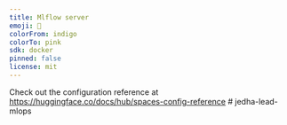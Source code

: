 ```yaml
---
title: Mlflow server
emoji: 🏃
colorFrom: indigo
colorTo: pink
sdk: docker
pinned: false
license: mit
---
```


Check out the configuration reference at https://huggingface.co/docs/hub/spaces-config-reference
#   j e d h a - l e a d - m l o p s  
 